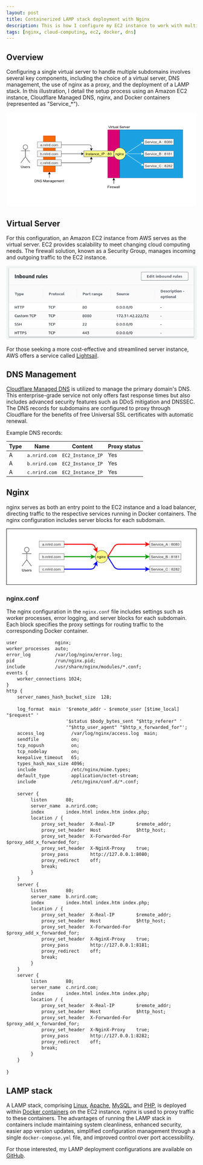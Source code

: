 ```yaml
---
layout: post
title: Containerized LAMP stack deployment with Nginx
description: This is how I configure my EC2 instance to work with multiple DNS and proxify the traffic through Nginx to respective services that are running in Docker containers.
tags: [nginx, cloud-computing, ec2, docker, dns]
---
```


## Overview

Configuring a single virtual server to handle multiple subdomains involves several key components, including the choice of a virtual server, DNS management, the use of nginx as a proxy, and the deployment of a LAMP stack. In this illustration, I detail the setup process using an Amazon EC2 instance, Cloudflare Managed DNS, nginx, and Docker containers (represented as "Service_*").

![Proxify with Nginx](/assets/post-images/nginx1.png)

## Virtual Server

For this configuration, an Amazon EC2 instance from AWS serves as the virtual server. EC2 provides scalability to meet changing cloud computing needs. The firewall solution, known as a Security Group, manages incoming and outgoing traffic to the EC2 instance.

![Example of incoming traffic configurations in a security group](/assets/post-images/nginx2.png)

For those seeking a more cost-effective and streamlined server instance, AWS offers a service called [Lightsail](https://aws.amazon.com/lightsail/).

## DNS Management

[Cloudflare Managed DNS](https://www.cloudflare.com/en-au/dns/) is utilized to manage the primary domain's DNS. This enterprise-grade service not only offers fast response times but also includes advanced security features such as DDoS mitigation and DNSSEC. The DNS records for subdomains are configured to proxy through Cloudflare for the benefits of free Universal SSL certificates with automatic renewal.

Example DNS records:

| **Type** | **Name** | **Content** | **Proxy status** |
|---|---|---|---|
| A | `a.nrird.com` | `EC2_Instance_IP` | Yes |
| A | `b.nrird.com` | `EC2_Instance_IP` | Yes |
| A | `c.nrird.com` | `EC2_Instance_IP` | Yes |

## Nginx

nginx serves as both an entry point to the EC2 instance and a load balancer, directing traffic to the respective services running in Docker containers. The nginx configuration includes server blocks for each subdomain.

![Example of traffic routes](/assets/post-images/nginx3.png)

### nginx.conf

The nginx configuration in the `nginx.conf` file includes settings such as worker processes, error logging, and server blocks for each subdomain. Each block specifies the proxy settings for routing traffic to the corresponding Docker container.

```nginx
user              nginx;
worker_processes  auto;
error_log         /var/log/nginx/error.log;
pid               /run/nginx.pid;
include           /usr/share/nginx/modules/*.conf;
events {
    worker_connections 1024;
}
http {
    server_names_hash_bucket_size  128;

    log_format  main  '$remote_addr - $remote_user [$time_local] "$request" '
                      '$status $body_bytes_sent "$http_referer" '
                      '"$http_user_agent" "$http_x_forwarded_for"';
    access_log          /var/log/nginx/access.log  main;
    sendfile            on;
    tcp_nopush          on;
    tcp_nodelay         on;
    keepalive_timeout   65;
    types_hash_max_size 4096;
    include             /etc/nginx/mime.types;
    default_type        application/octet-stream;
    include             /etc/nginx/conf.d/*.conf;

    server {
         listen       80;
         server_name  a.nrird.com;
         index        index.html index.htm index.php;
         location / {
             proxy_set_header  X-Real-IP        $remote_addr;
             proxy_set_header  Host             $http_host;
             proxy_set_header  X-Forwarded-For  $proxy_add_x_forwarded_for;
             proxy_set_header  X-NginX-Proxy    true;
             proxy_pass        http://127.0.0.1:8080;
             proxy_redirect    off;
             break;
         }
    }
    server {
         listen       80;
         server_name  b.nrird.com;
         index        index.html index.htm index.php;
         location / {
             proxy_set_header  X-Real-IP        $remote_addr;
             proxy_set_header  Host             $http_host;
             proxy_set_header  X-Forwarded-For  $proxy_add_x_forwarded_for;
             proxy_set_header  X-NginX-Proxy    true;
             proxy_pass        http://127.0.0.1:8181;
             proxy_redirect    off;
             break;
         }
    }
    server {
         listen       80;
         server_name  c.nrird.com;
         index        index.html index.htm index.php;
         location / {
             proxy_set_header  X-Real-IP        $remote_addr;
             proxy_set_header  Host             $http_host;
             proxy_set_header  X-Forwarded-For  $proxy_add_x_forwarded_for;
             proxy_set_header  X-NginX-Proxy    true;
             proxy_pass        http://127.0.0.1:8282;
             proxy_redirect    off;
             break;
         }
    }

}
```

## LAMP stack

A LAMP stack, comprising [Linux](https://en.wikipedia.org/wiki/Linux), [Apache](https://httpd.apache.org/), [MySQL](https://dev.mysql.com/downloads/mysql/5.7.html), and [PHP](https://www.php.net/), is deployed within [Docker containers](https://www.docker.com/resources/what-container) on the EC2 instance. nginx is used to proxy traffic to these containers. The advantages of running the LAMP stack in containers include maintaining system cleanliness, enhanced security, easier app version updates, simplified configuration management through a single `docker-compose.yml` file, and improved control over port accessibility.

For those interested, my LAMP deployment configurations are available on [GitHub](https://github.com/heiswayi/lamp-stack).